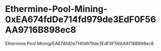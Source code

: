# Ethermine-Pool-Mining-0xEA674fdDe714fd979de3EdF0F56AA9716B898ec8
Ethermine Pool Mining/EA674fdDe714fd979de3EdF0F56AA9716B898ec8
